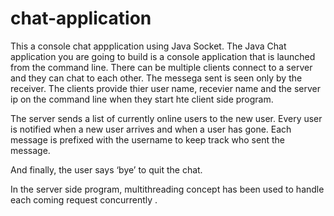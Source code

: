 # chat-application
This a console chat appplication using Java Socket. The Java Chat application you are going to build is a console application that is launched from the command line. There can be multiple clients connect to a server and they can chat to each other. The messega sent is seen only by the receiver. The clients provide thier user name, recevier name and the server ip on the command line when they start hte client side program. 


The server sends a list of currently online users to the new user. Every user is notified when a new user arrives and when a user has gone. Each message is prefixed with the username to keep track who sent the message.

And finally, the user says ‘bye’ to quit the chat.

In the server side program, multithreading concept has been used to handle each coming request concurrently .
